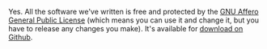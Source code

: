 Yes. All the software we've written is free and protected by the
[GNU Affero General Public License](http://www.fsf.org/licensing/licenses/agpl-3.0.html)
(which means you can use it and change it, but you have to release any changes you make). It's
available for [download on Github](https://github.com/openaustralia/publicwhip).
